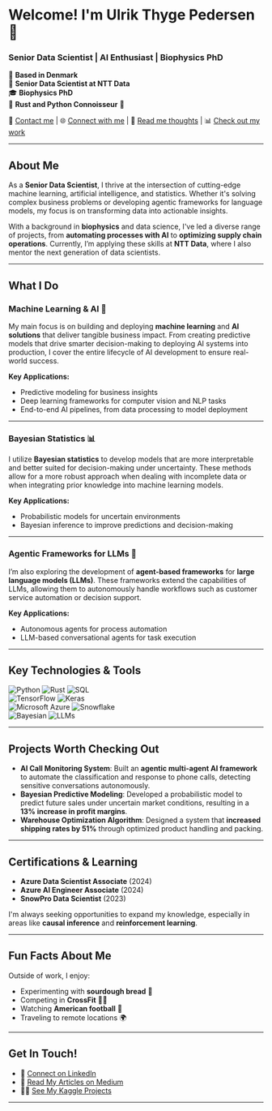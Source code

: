 # Welcome! I'm Ulrik Thyge Pedersen 👋

### Senior Data Scientist | AI Enthusiast | Biophysics PhD

📍 **Based in Denmark**  
🏢 **Senior Data Scientist at NTT Data**  
🎓 **Biophysics PhD**  
🦀 **Rust and Python Connoisseur** 🐍

📧 [Contact me](mailto:UlrikTPedersen@gmail.com) | 🌐 [Connect with me](https://www.linkedin.com/in/ulrikthygepedersen/) | 📂 [Read me thoughts](https://medium.com/@ulriktpedersen) | 📊 [Check out my work](https://www.kaggle.com/ulrikthygepedersen)

---

## About Me
As a **Senior Data Scientist**, I thrive at the intersection of cutting-edge machine learning, artificial intelligence, and statistics. Whether it's solving complex business problems or developing agentic frameworks for language models, my focus is on transforming data into actionable insights.

With a background in **biophysics** and data science, I've led a diverse range of projects, from **automating processes with AI** to **optimizing supply chain operations**. Currently, I’m applying these skills at **NTT Data**, where I also mentor the next generation of data scientists.

---

## What I Do

### **Machine Learning & AI** 🧠  
My main focus is on building and deploying **machine learning** and **AI solutions** that deliver tangible business impact. From creating predictive models that drive smarter decision-making to deploying AI systems into production, I cover the entire lifecycle of AI development to ensure real-world success.

**Key Applications:**
- Predictive modeling for business insights
- Deep learning frameworks for computer vision and NLP tasks
- End-to-end AI pipelines, from data processing to model deployment

---

### **Bayesian Statistics** 📊  
I utilize **Bayesian statistics** to develop models that are more interpretable and better suited for decision-making under uncertainty. These methods allow for a more robust approach when dealing with incomplete data or when integrating prior knowledge into machine learning models.

**Key Applications:**
- Probabilistic models for uncertain environments
- Bayesian inference to improve predictions and decision-making

---

### **Agentic Frameworks for LLMs** 🤖  
I’m also exploring the development of **agent-based frameworks** for **large language models (LLMs)**. These frameworks extend the capabilities of LLMs, allowing them to autonomously handle workflows such as customer service automation or decision support.

**Key Applications:**
- Autonomous agents for process automation
- LLM-based conversational agents for task execution

---

## Key Technologies & Tools

![Python](https://img.shields.io/badge/Python-FFD343?style=for-the-badge&logo=python&logoColor=blue) 
![Rust](https://img.shields.io/badge/Rust-black?style=for-the-badge&logo=rust) 
![SQL](https://img.shields.io/badge/SQL-00758F?style=for-the-badge&logo=postgresql)  
![TensorFlow](https://img.shields.io/badge/TensorFlow-FF6F00?style=for-the-badge&logo=tensorflow&logoColor=white) 
![Keras](https://img.shields.io/badge/Keras-D00000?style=for-the-badge&logo=keras&logoColor=white)  
![Microsoft Azure](https://img.shields.io/badge/Azure-0078D4?style=for-the-badge&logo=microsoftazure&logoColor=white) 
![Snowflake](https://img.shields.io/badge/Snowflake-29B5E8?style=for-the-badge&logo=snowflake&logoColor=white)  
![Bayesian](https://img.shields.io/badge/Bayesian_Statistics-8B0000?style=for-the-badge&logo=scipy&logoColor=white) 
![LLMs](https://img.shields.io/badge/LLMs-NLP_Models-FF4500?style=for-the-badge&logo=OpenAI&logoColor=white)

---

## Projects Worth Checking Out

- **AI Call Monitoring System**: Built an **agentic multi-agent AI framework** to automate the classification and response to phone calls, detecting sensitive conversations autonomously.
- **Bayesian Predictive Modeling**: Developed a probabilistic model to predict future sales under uncertain market conditions, resulting in a **13% increase in profit margins**.
- **Warehouse Optimization Algorithm**: Designed a system that **increased shipping rates by 51%** through optimized product handling and packing.

---

## Certifications & Learning
- **Azure Data Scientist Associate** (2024)
- **Azure AI Engineer Associate** (2024)
- **SnowPro Data Scientist** (2023)

I'm always seeking opportunities to expand my knowledge, especially in areas like **causal inference** and **reinforcement learning**.

---

## Fun Facts About Me
Outside of work, I enjoy:
- Experimenting with **sourdough bread** 🍞
- Competing in **CrossFit** 🏋️‍♂️
- Watching **American football** 🏈
- Traveling to remote locations 🌍

---

## Get In Touch!

- 💼 [Connect on LinkedIn](https://www.linkedin.com/in/ulrikthygepedersen/)
- 📝 [Read My Articles on Medium](https://medium.com/@ulriktpedersen)
- 🧑‍💻 [See My Kaggle Projects](https://www.kaggle.com/ulrikthygepedersen)

---






<!--
**UlrikThygePedersen/UlrikThygePedersen** is a ✨ _special_ ✨ repository because its `README.md` (this file) appears on your GitHub profile.

Here are some ideas to get you started:

- 🔭 I’m currently working on ...
- 🌱 I’m currently learning ...
- 👯 I’m looking to collaborate on ...
- 🤔 I’m looking for help with ...
- 💬 Ask me about ...
- 📫 How to reach me: ...
- 😄 Pronouns: ...
- ⚡ Fun fact: ...
-->
